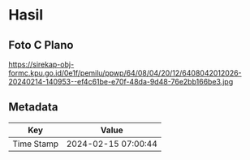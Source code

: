 # Hasil

## Foto C Plano

https://sirekap-obj-formc.kpu.go.id/0e1f/pemilu/ppwp/64/08/04/20/12/6408042012026-20240214-140953--ef4c61be-e70f-48da-9d48-76e2bb166be3.jpg


## Metadata

| Key        | Value               |
| ---------- | ------------------- |
| Time Stamp | 2024-02-15 07:00:44 |



